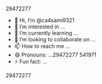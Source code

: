 29472277
- 👋 Hi, I’m @ca4sami9321
- 👀 I’m interested in ...
- 🌱 I’m currently learning ...
- 💞️ I’m looking to collaborate on ...
- 📫 How to reach me ...
- 😄 Pronouns: ...29472277 541971
- ⚡ Fun fact: ...

<!---
ca4sami9321/ca4sami9321 is a ✨ special ✨ repository because its `README.md` (this file) appears on your GitHub profile.
You can click the Preview link to take a look at your changes.
--->29472277
